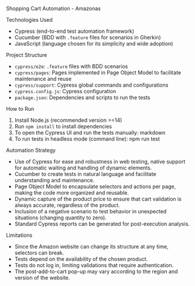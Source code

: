 Shopping Cart Automation - Amazonas

Technologies Used
- Cypress (end-to-end test automation framework)
- Cucumber (BDD with `.feature` files for scenarios in Gherkin)
- JavaScript (language chosen for its simplicity and wide adoption)

Project Structure
- `cypress/e2e`: `.feature` files with BDD scenarios
- `cypress/pages`: Pages implemented in Page Object Model to facilitate maintenance and reuse
- `cypress/support`: Cypress global commands and configurations
- `cypress.config.js`: Cypress configuration
- `package.json`: Dependencies and scripts to run the tests

How to Run
1. Install Node.js (recommended version >=14)
2. Run `npm install` to install dependencies
3. To open the Cypress UI and run the tests manually: markdown
4. To run tests in headless mode (command line): npm run test

Automation Strategy
- Use of Cypress for ease and robustness in web testing, native support for automatic waiting and handling of dynamic elements.
- Cucumber to create tests in natural language and facilitate understanding and maintenance.
- Page Object Model to encapsulate selectors and actions per page, making the code more organized and reusable.
- Dynamic capture of the product price to ensure that cart validation is always accurate, regardless of the product.
- Inclusion of a negative scenario to test behavior in unexpected situations (changing quantity to zero).
- Standard Cypress reports can be generated for post-execution analysis.

Limitations
- Since the Amazon website can change its structure at any time, selectors can break.
- Tests depend on the availability of the chosen product.
- Tests do not log in, limiting validations that require authentication.
- The post-add-to-cart pop-up may vary according to the region and version of the website.
